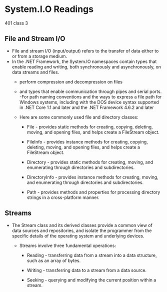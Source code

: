 # System.I.O Readings
401 class 3
## File and Stream I/O
  - File and stream I/O (input/output) refers to the transfer of data either to or from a storage medium.
  - In the .NET Framework, the System.IO namespaces contain types that enable reading and writing, both synchronously and asynchronously, on data streams and files.
     - perform compression and decompression on files
     - and types that enable communication through pipes and serial ports.
  -For path naming conventions and the ways to express a file path for Windows systems, including with the DOS device syntax supported in .NET Core 1.1 and later and the .NET Framework 4.6.2 and later
    - Here are some commonly used file and directory classes:

      - File - provides static methods for creating, copying, deleting, moving, and opening files, and helps create a FileStream object.

      - FileInfo - provides instance methods for creating, copying, deleting, moving, and opening files, and helps create a FileStream object.

      - Directory - provides static methods for creating, moving, and enumerating through directories and subdirectories.

      - DirectoryInfo - provides instance methods for creating, moving, and enumerating through directories and subdirectories.

      - Path - provides methods and properties for processing directory strings in a cross-platform manner.
## Streams
  - The Stream class and its derived classes provide a common view of data sources and repositories, and isolate the programmer from the specific details of the operating system and underlying devices.
    - Streams involve three fundamental operations:

      - Reading - transferring data from a stream into a data structure, such as an array of bytes.

      - Writing - transferring data to a stream from a data source.

      - Seeking - querying and modifying the current position within a stream.